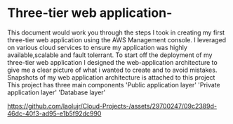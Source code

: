 # Three-tier web application-
This document would work you through the steps I took in creating my first three-tier web application using the AWS Management console.
I leveraged on various cloud services to ensure my application was highly available,scalable and fault tolerrant.
To start off the deployment of my three-tier web application I designed the web-application architecture to give me a clear picture of what i wanted to create and to avoid mistakes.
Snapshots of my web application architecture is attached to this project 
This project has three main components 
'Public application layer'
'Private application layer'
'Database layer'

https://github.com/laolujr/Cloud-Projects-/assets/29700247/09c2389d-46dc-40f3-ad95-e1b5f92dc990
